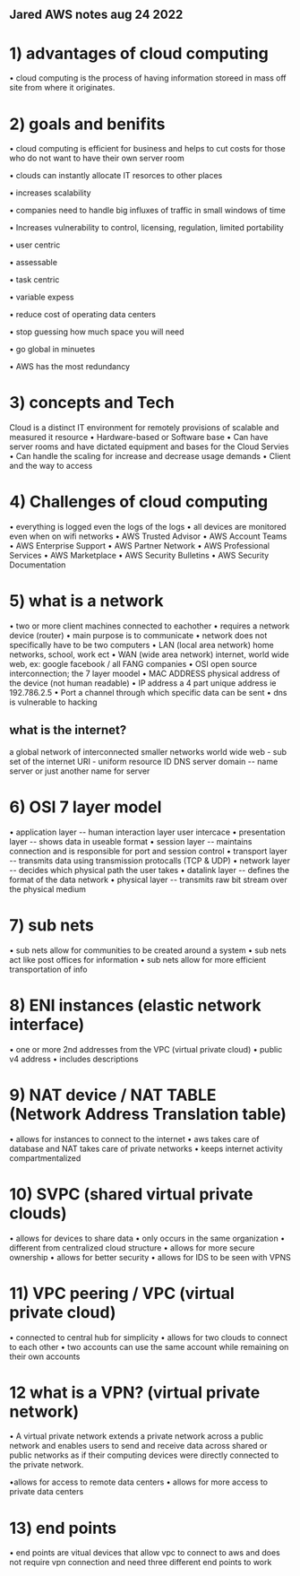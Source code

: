 ## Jared AWS notes aug 24 2022

# 1) advantages of cloud computing 

• cloud computing is the process of having information storeed in mass off site from where it originates. 

# 2) goals and benifits 
• cloud computing is efficient for business and helps to cut costs for those who do not want to have their own server room

• clouds can instantly allocate IT resorces to other places 

• increases scalability

• companies need to handle big influxes of traffic in small windows of time 

• Increases vulnerability to control, licensing, regulation, limited portability

• user centric

• assessable 

• task centric 

• variable expess 

• reduce cost of operating data centers 

• stop guessing how much space you will need

• go global in minuetes 

• AWS has the most redundancy 

# 3) concepts and Tech

Cloud is a distinct IT environment for remotely provisions of scalable and measured it resource
• Hardware-based or Software base
• Can have server rooms and have dictated equipment and bases for the Cloud Servies
• Can handle the scaling for increase and decrease usage demands
• Client and the way to access

# 4) Challenges of cloud computing 

• everything is logged even the logs of the logs
• all devices are monitored even when on wifi networks 
• AWS Trusted Advisor
• AWS Account Teams
• AWS Enterprise Support
• AWS Partner Network
• AWS Professional Services
• AWS Marketplace
• AWS Security Bulletins
• AWS Security Documentation

# 5) what is a network
• two or more client machines connected to eachother 
• requires a network device (router) 
• main purpose is to communicate 
• network does not specifically have to be two computers 
• LAN (local area network) home networks, school, work ect
• WAN (wide area network) internet, world wide web, ex: google facebook / all FANG companies 
• OSI open source interconnection; the 7 layer moodel 
• MAC ADDRESS physical address of the device (not human readable)
• IP address a 4 part unique address ie 192.786.2.5
• Port a channel through which specific data can be sent 
• dns is vulnerable to hacking 



## what is the internet?

a global network of interconnected smaller networks
world wide web - sub set of the internet 
URI - uniform resource ID 
DNS server domain -- name server or just another name for server 

# 6) OSI 7 layer model 

• application layer -- human interaction layer user intercace 
• presentation layer -- shows data in useable format
• session layer -- maintains connection and is responsible for port and session control
• transport layer -- transmits data using transmission protocalls (TCP & UDP)
• network layer -- decides which physical path the user takes 
• datalink layer -- defines the format of the data network
• physical layer -- transmits raw bit stream over the physical medium

# 7) sub nets

• sub nets allow for communities to be created around a system
• sub nets act like post offices for information 
• sub nets allow for more efficient transportation of info 
 
# 8) ENI instances (elastic network interface)

• one or more 2nd addresses from the VPC (virtual private cloud)
• public v4 address 
• includes descriptions 

# 9) NAT device / NAT TABLE (Network Address Translation table)

• allows for instances to connect to the internet 
• aws takes care of database and NAT takes care of private networks 
• keeps internet activity compartmentalized 

# 10) SVPC (shared virtual private clouds)

• allows for devices to share data 
• only occurs in the same organization 
• different from centralized cloud structure 
• allows for more secure ownership 
• allows for better security 
• allows for IDS to be seen with VPNS 


# 11) VPC peering / VPC (virtual private cloud)
 
• connected to central hub for simplicity 
• allows for two clouds to connect to each other 
• two accounts can use the same account while remaining on their own accounts 

# 12 what is a VPN? (virtual private network)

• A virtual private network extends a private network across a public network and enables users to send and receive data across shared or public networks as if their computing devices were directly connected to the private network.

 •allows for access to remote data centers 
• allows for more access to private data centers 

# 13) end points 
• end points are vitual devices that allow vpc to connect to aws and does not require vpn connection and need three different end points to work











 













